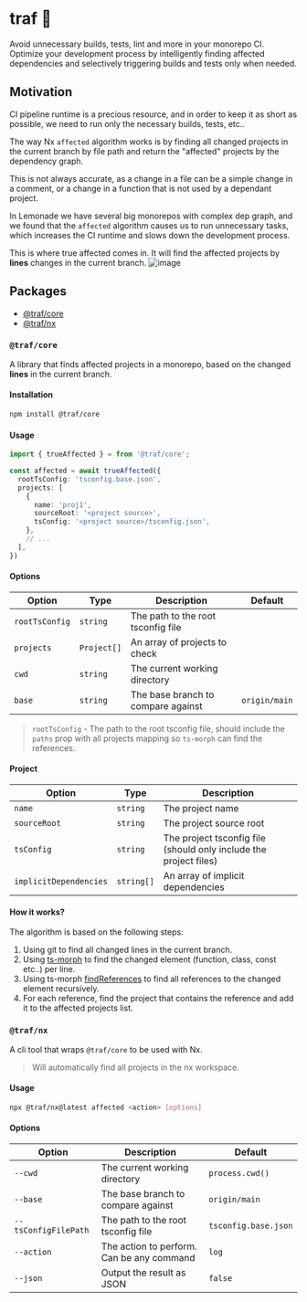# traf 🚀

Avoid unnecessary builds, tests, lint and more in your monorepo CI. Optimize your development process by intelligently finding affected dependencies and selectively triggering builds and tests only when needed.

## Motivation

CI pipeline runtime is a precious resource, and in order to keep it as short as possible, we need to run only the necessary builds, tests, etc..

The way Nx `affected` algorithm works is by finding all changed projects in the current branch by file path and return the "affected" projects by the dependency graph.

This is not always accurate, as a change in a file can be a simple change in a comment, or a change in a function that is not used by a dependant project.

In Lemonade we have several big monorepos with complex dep graph, and we found that the `affected` algorithm causes us to run unnecessary tasks, which increases the CI runtime and slows down the development process.

This is where true affected comes in. It will find the affected projects by **lines** changes in the current branch.
![image](https://github.com/lemonade-hq/traf/assets/6004537/2e2d9b6e-3a40-4673-8783-6e444ac59c8f)


## Packages

- [@traf/core](#trafcore)
- [@traf/nx](#trafnx)

### `@traf/core`

A library that finds affected projects in a monorepo, based on the changed **lines** in the current branch.

#### **Installation**

```bash
npm install @traf/core
```

#### **Usage**

```ts
import { trueAffected } = from '@traf/core';

const affected = await trueAffected({
  rootTsConfig: 'tsconfig.base.json',
  projects: [
    {
      name: 'proj1',
      sourceRoot: '<project source>',
      tsConfig: '<project source>/tsconfig.json',
    },
    // ...
  ],
})
```

#### **Options**

| Option | Type | Description | Default |
| --- | --- | --- | --- |
| `rootTsConfig` | `string` | The path to the root tsconfig file ||
| `projects` | `Project[]` | An array of projects to check ||
| `cwd` | `string` | The current working directory ||
| `base` | `string` | The base branch to compare against | `origin/main` |

> `rootTsConfig` - The path to the root tsconfig file, should include the `paths` prop with all projects mapping so `ts-morph` can find the references.

#### **Project**

| Option | Type | Description |
| --- | --- | --- |
| `name` | `string` | The project name
| `sourceRoot` | `string` | The project source root
| `tsConfig` | `string` | The project tsconfig file (should only include the project files)
| `implicitDependencies` | `string[]` | An array of implicit dependencies

#### How it works?

The algorithm is based on the following steps:

1. Using git to find all changed lines in the current branch.
2. Using [ts-morph](https://ts-morph.com/) to find the changed element (function, class, const etc..) per line.
3. Using ts-morph [findReferences](https://ts-morph.com/navigation/finding-references#finding-referencing-nodes) to find all references to the changed element recursively.
4. For each reference, find the project that contains the reference and add it to the affected projects list.

### `@traf/nx`

A cli tool that wraps `@traf/core` to be used with Nx.
> Will automatically find all projects in the nx workspace.

#### **Usage**

```bash
npx @traf/nx@latest affected <action> [options]
```

#### **Options**

| Option | Description | Default |
| --- | --- | --- |
| `--cwd` | The current working directory | `process.cwd()` |
| `--base` | The base branch to compare against | `origin/main` |
| `--tsConfigFilePath` | The path to the root tsconfig file | `tsconfig.base.json` |
| `--action` | The action to perform. Can be any command | `log` |
| `--json` | Output the result as JSON | `false` |
